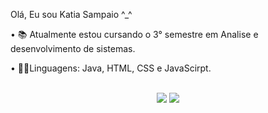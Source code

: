 Olá, Eu sou Katia Sampaio ^_^

• 📚 Atualmente estou cursando o 3° semestre em Analise e desenvolvimento de sistemas.
                                                                                       
• 👩‍💻Linguagens: Java, HTML, CSS e JavaScirpt.


<div align="center">
  <a href="https://github.com/Dev-katiaS"> 
  <div style="display: inline_block"><br>
  
   
</div>
  <a href="https://www.instagram.com/katya_sampaio/" target="_blank"><img src="https://img.shields.io/badge/-Instagram-%23E4405F?style=for-the-badge&logo=instagram&logoColor=white" target="_blank"></a>
  <a href = "mailto:katiadejesussampaio60@gmail.com"><img src="https://img.shields.io/badge/-Gmail-%23333?style=for-the-badge&logo=gmail&logoColor=white" target="_blank"></a>
 
